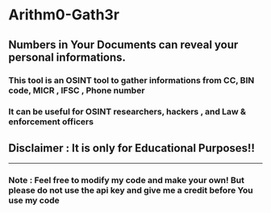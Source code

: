 # Arithm0-Gath3r
## Numbers in Your Documents can reveal your personal informations. 
### This tool is an OSINT tool to gather informations from CC, BIN code, MICR , IFSC , Phone number
### It can be useful for OSINT researchers, hackers , and Law & enforcement officers 
## Disclaimer : It is only for Educational Purposes!!


-----------------------------------------------------------------------------------------------------------------------------------
### Note : Feel free to modify my code and make your own! But please do not use the api key and give me a credit before You use my code

